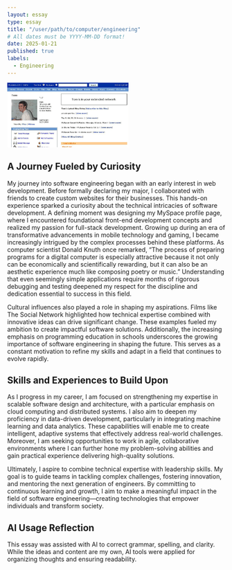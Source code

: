 ```yaml
---
layout: essay
type: essay
title: "/user/path/to/computer/engineering"
# All dates must be YYYY-MM-DD format!
date: 2025-01-21
published: true
labels:
  - Engineering
---
```

<img width="280px" class="rounded float-start pe-3" src="../img/TOM2.png">

## A Journey Fueled by Curiosity
My journey into software engineering began with an early interest in web development. Before formally declaring my major, I collaborated with friends to create custom websites for their businesses. This hands-on experience sparked a curiosity about the technical intricacies of software development. A defining moment was designing my MySpace profile page, where I encountered foundational front-end development concepts and realized my passion for full-stack development. Growing up during an era of transformative advancements in mobile technology and gaming, I became increasingly intrigued by the complex processes behind these platforms. As computer scientist Donald Knuth once remarked, “The process of preparing programs for a digital computer is especially attractive because it not only can be economically and scientifically rewarding, but it can also be an aesthetic experience much like composing poetry or music.” Understanding that even seemingly simple applications require months of rigorous debugging and testing deepened my respect for the discipline and dedication essential to success in this field.

Cultural influences also played a role in shaping my aspirations. Films like The Social Network highlighted how technical expertise combined with innovative ideas can drive significant change. These examples fueled my ambition to create impactful software solutions. Additionally, the increasing emphasis on programming education in schools underscores the growing importance of software engineering in shaping the future. This serves as a constant motivation to refine my skills and adapt in a field that continues to evolve rapidly.

## Skills and Experiences to Build Upon

As I progress in my career, I am focused on strengthening my expertise in scalable software design and architecture, with a particular emphasis on cloud computing and distributed systems. I also aim to deepen my proficiency in data-driven development, particularly in integrating machine learning and data analytics. These capabilities will enable me to create intelligent, adaptive systems that effectively address real-world challenges. Moreover, I am seeking opportunities to work in agile, collaborative environments where I can further hone my problem-solving abilities and gain practical experience delivering high-quality solutions.

Ultimately, I aspire to combine technical expertise with leadership skills. My goal is to guide teams in tackling complex challenges, fostering innovation, and mentoring the next generation of engineers. By committing to continuous learning and growth, I aim to make a meaningful impact in the field of software engineering—creating technologies that empower individuals and transform society.

## AI Usage Reflection

This essay was assisted with AI to correct grammar, spelling, and clarity. While the ideas and content are my own, AI tools were applied for organizing thoughts and ensuring readability. 
